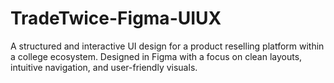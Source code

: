 # TradeTwice-Figma-UIUX
A structured and interactive UI design for a product reselling platform within a college ecosystem. Designed in Figma with a focus on clean layouts, intuitive navigation, and user-friendly visuals.
